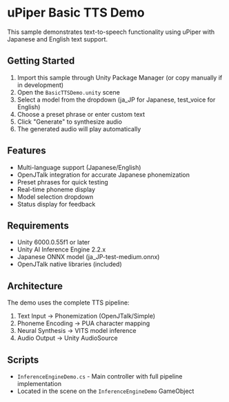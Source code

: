 # uPiper Basic TTS Demo

This sample demonstrates text-to-speech functionality using uPiper with Japanese and English text support.

## Getting Started

1. Import this sample through Unity Package Manager (or copy manually if in development)
2. Open the `BasicTTSDemo.unity` scene
3. Select a model from the dropdown (ja_JP for Japanese, test_voice for English)
4. Choose a preset phrase or enter custom text
5. Click "Generate" to synthesize audio
6. The generated audio will play automatically

## Features

- Multi-language support (Japanese/English)
- OpenJTalk integration for accurate Japanese phonemization
- Preset phrases for quick testing
- Real-time phoneme display
- Model selection dropdown
- Status display for feedback

## Requirements

- Unity 6000.0.55f1 or later
- Unity AI Inference Engine 2.2.x
- Japanese ONNX model (ja_JP-test-medium.onnx)
- OpenJTalk native libraries (included)

## Architecture

The demo uses the complete TTS pipeline:
1. Text Input → Phonemization (OpenJTalk/Simple)
2. Phoneme Encoding → PUA character mapping
3. Neural Synthesis → VITS model inference
4. Audio Output → Unity AudioSource

## Scripts

- `InferenceEngineDemo.cs` - Main controller with full pipeline implementation
- Located in the scene on the `InferenceEngineDemo` GameObject